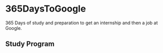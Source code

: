 # 365DaysToGoogle
365 Days of study and preparation to get an internship and then a job at Google.

## Study Program
